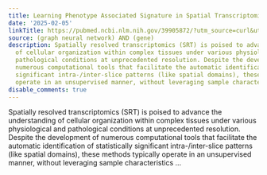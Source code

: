 ```yaml
---
title: Learning Phenotype Associated Signature in Spatial Transcriptomics with PASSAGE
date: '2025-02-05'
linkTitle: https://pubmed.ncbi.nlm.nih.gov/39905872/?utm_source=curl&utm_medium=rss&utm_campaign=pubmed-2&utm_content=1x5bM_TNL8gjogAcnslpo2s2PbDe-61JVM2h9yowOYSiZ7Dkrt&fc=20220919211934&ff=20250205170920&v=2.18.0.post9+e462414
source: (graph neural network) AND (gene)
description: Spatially resolved transcriptomics (SRT) is poised to advance the understanding
  of cellular organization within complex tissues under various physiological and
  pathological conditions at unprecedented resolution. Despite the development of
  numerous computational tools that facilitate the automatic identification of statistically
  significant intra-/inter-slice patterns (like spatial domains), these methods typically
  operate in an unsupervised manner, without leveraging sample characteristics ...
disable_comments: true
---
```

Spatially resolved transcriptomics (SRT) is poised to advance the understanding of cellular organization within complex tissues under various physiological and pathological conditions at unprecedented resolution. Despite the development of numerous computational tools that facilitate the automatic identification of statistically significant intra-/inter-slice patterns (like spatial domains), these methods typically operate in an unsupervised manner, without leveraging sample characteristics ...
